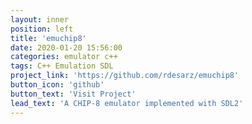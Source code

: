 ```yaml
---
layout: inner
position: left
title: 'emuchip8'
date: 2020-01-20 15:56:00
categories: emulator c++ 
tags: C++ Emulation SDL
project_link: 'https://github.com/rdesarz/emuchip8'
button_icon: 'github'
button_text: 'Visit Project'
lead_text: 'A CHIP-8 emulator implemented with SDL2'
---
```

